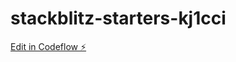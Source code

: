 # stackblitz-starters-kj1cci

[Edit in Codeflow ⚡️](https://stackblitz.com/~/github.com/aknutman/stackblitz-starters-kj1cci)